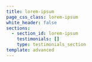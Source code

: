```yaml
---
title: lorem-ipsum
page_css_class: lorem-ipsum
white_header: false
sections:
  - section_id: lorem-ipsum
    testimonials: []
    type: testimonials_section
template: advanced
---
```

